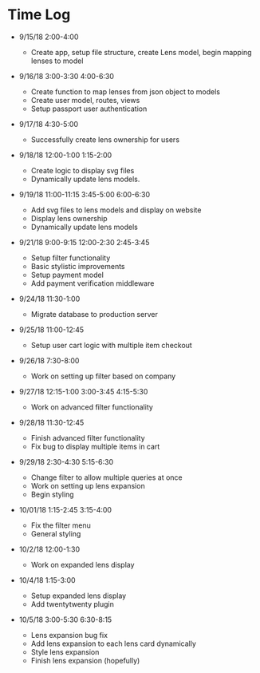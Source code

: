 # Time Log

- 9/15/18 2:00-4:00
  - Create app, setup file structure, create Lens model, begin mapping
  lenses to model

- 9/16/18 3:00-3:30
          4:00-6:30
  - Create function to map lenses from json object to models
  - Create user model, routes, views
  - Setup passport user authentication

- 9/17/18 4:30-5:00
  - Successfully create lens ownership for users

- 9/18/18 12:00-1:00
          1:15-2:00
  - Create logic to display svg files
  - Dynamically update lens models.

- 9/19/18 11:00-11:15
          3:45-5:00
          6:00-6:30
  - Add svg files to lens models and display on website
  - Display lens ownership
  - Dynamically update lens models

- 9/21/18 9:00-9:15
          12:00-2:30
          2:45-3:45
  - Setup filter functionality
  - Basic stylistic improvements
  - Setup payment model
  - Add payment verification middleware

- 9/24/18 11:30-1:00
  - Migrate database to production server

- 9/25/18 11:00-12:45
  - Setup user cart logic with multiple item checkout

- 9/26/18 7:30-8:00
  - Work on setting up filter based on company

- 9/27/18 12:15-1:00
          3:00-3:45
          4:15-5:30
  - Work on advanced filter functionality

- 9/28/18 11:30-12:45
  - Finish advanced filter functionality
  - Fix bug to display multiple items in cart

- 9/29/18 2:30-4:30
          5:15-6:30
  - Change filter to allow multiple queries at once
  - Work on setting up lens expansion
  - Begin styling

- 10/01/18 1:15-2:45
           3:15-4:00
  - Fix the filter menu
  - General styling

- 10/2/18 12:00-1:30
  - Work on expanded lens display

- 10/4/18 1:15-3:00
  - Setup expanded lens display
  - Add twentytwenty plugin

- 10/5/18 3:00-5:30
          6:30-8:15
  - Lens expansion bug fix
  - Add lens expansion to each lens card dynamically
  - Style lens expansion
  - Finish lens expansion (hopefully)